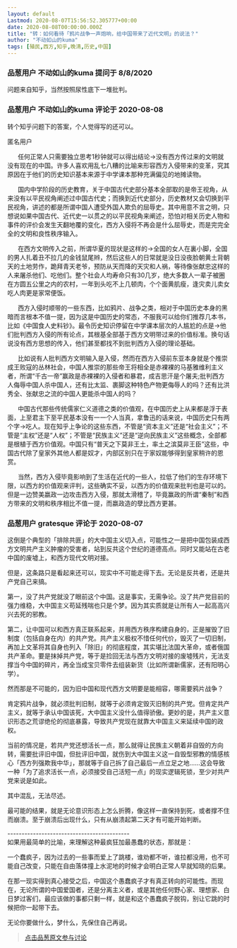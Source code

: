 ```yaml
---
layout: default
Lastmod: 2020-08-07T15:56:52.305777+00:00
date: 2020-08-08T00:00:00.000Z
title: "转：如何看待「鸦片战争一声炮响，给中国带来了近代文明」的说法？"
author: "不动如山的kuma"
tags: [殖民,西方,知乎,晚清,历史,中国]
---
```



### 品葱用户 **不动如山的kuma** 提问于 8/8/2020
    
问题来自知乎，当然按照尿性底下一堆批判。
    
                

### 品葱用户 **不动如山的kuma** 评论于 2020-08-08
        
转个知乎问题下的答案，个人觉得写的还可以。  
  
匿名用户  
  
      任何正常人只需要独立思考1秒钟就可以得出结论→没有西方传过来的文明就没有现在的中国。许多人喜欢用乱七八糟的比喻来形容西方入侵带来的变革，究其原因在于他们的历史知识基本来源于中学课本那种充满偏见的地摊读物。  
  
      国内中学阶段的历史教育，关于中国古代史部分基本全部取的是帝王视角，从来没有以平民视角阐述过中国古代史；而换到近代史部分，历史教材又会切换到平民视角，讲述的都是所谓中国人遭受外国人欺负的屈辱史。其中用意不言之明，只想说如果中国古代、近代史一以贯之的以平民视角来阐述，恐怕对相关历史人物和事件的评价会发生天翻地覆的变化，西方入侵将不再会是什么屈辱史，而是完完全全的文明和良性秩序输入。  
  
      在西方文明传入之前，所谓华夏的现状是这样的→全国的女人在裏小脚，全国的男人扎着丑不拉几的金钱鼠尾辫，然后这些人的日常就是没日没夜脸朝黄土背朝天的土地劳作，跪拜青天老爷，预防从天而降的天灾和人祸，等待像张献忠这样的人来屠杀他们、吃他们。整个社会人均寿命只有30几岁，绝大多数人一辈子被圈在方圆五公里之内的农村，一年到头吃不上几顿肉，个个面黄肌瘦，逢灾卖儿卖女吃人肉更是家常便饭。  
  
      西方入侵时顺带的一些东西，比如鸦片、战争之类，相对于中国历史本身的黑暗而言根本不值一提，因为这是中国历史的常态，不服我可以给你们推荐几本书，比如《中国食人史料钞》。最令历史知识停留在中学课本层次的人尴尬的点是→他们批判西方入侵的所有论点，其根基全部基于西方文明带过来的价值标准。换句话说没有西方思想的传入，他们甚至都找不到批判西方入侵的理论基础。  
  
      比如说有人批判西方文明输入是入侵，然而在西方入侵前东亚本身就是个推崇成王败寇的丛林社会，中国人推崇的那些帝王将相全是赤裸裸的马基雅维利主义者，所谓“千古一帝”赢政是赤裸裸的入侵者和暴君，成吉思汗是个屠夫;批判西方人侮辱中国人杀中国人，还有比太监、裹脚这种特色产物更侮辱人的吗？还有比洪秀全、张献忠之流的中国人更能杀中国人的吗？  
  
      中国古代那些传统儒家仁义道德之类的价值观，在中国历史上从来都是浮于表面，上至君主下至平民基本没有一一个人当真，拿鲁迅的话来说，中国历史只有两个字→吃人。现在知乎上争论的这些东西，不管是“资本主义”还是“社会主义”；不管是“主权”还是“人权”；不管是“民族主义”还是“逆向民族主义”这些概念，全部都是根植于西方价值观。中国只有“普天之下莫非王土，率土之滨莫非王臣”这些，中国古代除了皇家外其他人都是奴才，内部区别只在于家奴能够得到皇家稍许的恩赏。  
  
      当然，西方入侵毕竟影响到了生活在近代的一些人，拉低了他们的生存环境下限，以西方的价值观来评判，这些确实不妥，以西方的价值观来批判也是可以的。但是一边赞美嬴政一边攻击西方入侵，那就太滑稽了，毕竟赢政的所谓“秦制”和西方带来的文明和秩序相比不值一提，而嬴政造的孽比西方更甚。
        
                

### 品葱用户 **gratesque** 评论于 2020-08-07
        
这倒是个典型的「排除共匪」的大中国主义切入点，可能性之一是把中国包装成西方文明共产主义肿瘤的受害者，站到反共这个世纪的道德高点。同时又能站在古老中国的废墟上，和西方现代文明对接。  
  
但是，这条路只是看起来还可以，现实中不可能走得下去。无论是反共者，还是共产党自己来搞。  
  
第一，没了共产党就没了眼前这个中国。这是事实，无需争论。没了共产党目前的强力维稳，大中国主义苟延残喘也只是个梦。因为其实质就是让所有人一起高高兴兴去死的邪教。  
  
第二，让中国可以和西方真正联系起来，并用西方秩序构建自身的，正是摧毁了旧制度（包括自身在内）的共产党。共产主义极权不惜任何代价，毁灭了一切旧制，再加上文革将其自身也列入「除旧」的彻底程度，其实堪比法国大革命，或者俄国共产革命。要是抹掉共产党，等于是捡回无法与西方文明对接的废墟残片，无法支撑当今中国的碎片，再全当成宝贝零件去组装新货（比如所谓新儒家，还有阳明心学）。  
  
然而那是不可能的，因为旧中国和现代西方文明要是能相容，哪需要鸦片战争？  
  
肯定鸦片战争，就必须批判旧制，就等于必须肯定毁灭旧制的共产党。但肯定共产主义，就等于承认中国该死，大中国主义没什么值得骄傲。更妙的是，共产主义意识形态之荒谬绝伦的彻底暴露，导致共产党现在就靠大中国主义来延续中国的政权。  
  
当前的情况是，若共产党还想活长一点，那么就得让民族主义朝着非自毁的方向转，需要批评旧中国，但批评旧中国，就伤到大中国主义这一自毁型邪教的情感核心「西方列强欺我中华」，那就等于自己拆了自己最后一点立足之地……这会导致一种「为了追求活长一点，必须接受自己活短一点」的现实逻辑死锁，至少对共产党来说是如此。  
  
其中混乱，无法尽述。  
  
最可能的结果，就是无论意识形态上怎么折腾，像这样一直保持到死，或者撑不住而崩溃。至于崩溃后出现什么，只有从崩溃起第二天才有可能开始判断。  
  
\-------------------------------------------  
如果用最简单的比喻，来理解这种最疯狂加最愚蠢的状态，那就是：  
  
一个蠢疯子，因为过去的一些事而爱上了跳楼，谁劝都不听，谁拉都没用，也不可能自己改变，只能在自由落体撞上水泥地的时候才会明白正常人早就知晓的后果。  
  
在那一现实得到真心接受之后，中国这个愚蠢疯子才有真正转向的可能性。而现在，无论所谓的中国爱国者，还是分离主义者，或是其他任何野心家、理想家、白日梦过客们，最应该做的事都只剩一样，就是和这个愚蠢疯子脱钩，别让它跳的时候把你一起带下去。  
  
无论你要做什么，梦什么，先保住自己再说。
        
                





> [点击品葱原文参与讨论](https://pincong.rocks/question/29512)

